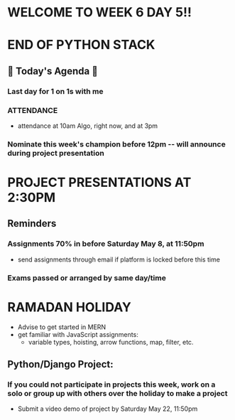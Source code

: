 # WELCOME TO WEEK 6 DAY 5!!

# END OF PYTHON STACK

## :calendar: Today's Agenda :calendar:

### Last day for 1 on 1s with me

### ATTENDANCE

- attendance at 10am Algo, right now, and at 3pm

### Nominate this week's champion before 12pm -- will announce during project presentation

# PROJECT PRESENTATIONS AT 2:30PM

## Reminders
### Assignments 70% in before Saturday May 8, at 11:50pm
- send assignments through email if platform is locked before this time

### Exams passed or arranged by same day/time

# RAMADAN HOLIDAY
- Advise to get started in MERN
- get familiar with JavaScript assignments:
    - variable types, hoisting, arrow functions, map, filter, etc.
    
## Python/Django Project:
### If you could not participate in projects this week, work on a solo or group up with others over the holiday to make a project
- Submit a video demo of project by Saturday May 22, 11:50pm